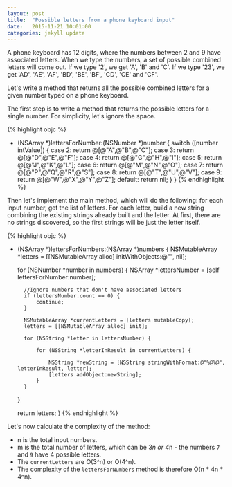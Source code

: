 ```yaml
---
layout: post
title:  "Possible letters from a phone keyboard input"
date:   2015-11-21 10:01:00
categories: jekyll update
---
```


A phone keyboard has 12 digits, where the numbers between 2 and 9 have associated letters. When we type the numbers, a set of possible combined letters will come out. If we type '2', we get 'A', 'B' and 'C'. If we type '23', we get 'AD', 'AE', 'AF', 'BD', 'BE', 'BF', 'CD', 'CE' and 'CF'. 

Let's write a method that returns all the possible combined letters for a given number typed on a phone keyboard.

The first step is to write a method that returns the possible letters for a single number. For simplicity, let's ignore the space.

{% highlight objc %}
- (NSArray *)lettersForNumber:(NSNumber *)number {
    switch ([number intValue]) {
        case 2:
            return @[@"A",@"B",@"C"];
        case 3:
            return @[@"D",@"E",@"F"];
        case 4:
            return @[@"G",@"H",@"I"];
        case 5:
            return @[@"J",@"K",@"L"];
        case 6:
            return @[@"M",@"N",@"O"];
        case 7:
            return @[@"P",@"Q",@"R",@"S"];
        case 8:
            return @[@"T",@"U",@"V"];
        case 9:
            return @[@"W",@"X",@"Y",@"Z"];
        default:
            return nil;
    }
}
{% endhighlight %}

Then let's implement the main method, which will do the following: for each input number, get the list of letters. For each letter, build a new string combining the existing strings already built and the letter. At first, there are no strings discovered, so the first strings will be just the letter itself.

{% highlight objc %}
- (NSArray *)lettersForNumbers:(NSArray *)numbers {
    NSMutableArray *letters = [[NSMutableArray alloc] initWithObjects:@"", nil];
    
    for (NSNumber *number in numbers) {
        NSArray *lettersNumber = [self lettersForNumber:number];
        
        //Ignore numbers that don't have associated letters
        if (lettersNumber.count == 0) {
            continue;
        }
        
        NSMutableArray *currentLetters = [letters mutableCopy];
        letters = [[NSMutableArray alloc] init];
        
        for (NSString *letter in lettersNumber) {
            
            for (NSString *letterInResult in currentLetters) {
                
                NSString *newString = [NSString stringWithFormat:@"%@%@", letterInResult, letter];
                [letters addObject:newString];
            }
        }
    }
    
    return letters;
}
{% endhighlight %}

Let's now calculate the complexity of the method:
- n is the total input numbers.
- m is the total number of letters, which can be 3*n or 4*n - the numbers `7` and `9` have 4 possible letters.
- The `currentLetters` are O(3^n) or O(4^n).
- The complexity of the `lettersForNumbers` method is therefore O(n * 4n * 4^n).